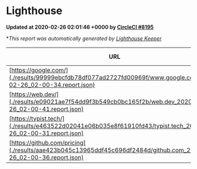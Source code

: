 
# Lighthouse

**Updated at 2020-02-26 02:01:46 +0000 by [CircleCI #8195](https://circleci.com/gh/ItinerisLtd/lighthouse-keeper-example/8195)**

**This report was automatically generated by [Lighthouse Keeper](https://github.com/itinerisltd/lighthouse-keeper)*

| URL | Performance | Accessibility | Best Practices | SEO | PWA | Updated At |
| --- | --- | --- | --- | --- | --- | --- |
| [https://google.com/](./results/99999ebcfdb78df077ad2727fd00969f/www.google.com_2020-02-26_02-00-34.report.json) | 0.93 | 0.86 | 0.93 | 0.92 | 0.56 | 2020-02-26T02:00:34.670Z |
| [https://web.dev/](./results/e09021ae7f54dd9f3b549cb0bc165f2b/web.dev_2020-02-26_02-00-41.report.json) | 0.95 | 0.92 | 1 | 0.98 | 0.96 | 2020-02-26T02:00:41.334Z |
| [https://typist.tech/](./results/e463522d02041e06b035e8f61910fd43/typist.tech_2020-02-26_02-00-31.report.json) | 0.98 | 0.92 | 0.79 | 1 | 0.59 | 2020-02-26T02:00:31.806Z |
| [https://github.com/pricing](./results/aae423b045c13965ddf45c696df2484d/github.com_2020-02-26_02-00-36.report.json) | 0.55 | 0.93 | 0.93 | 0.92 | 0.56 | 2020-02-26T02:00:36.645Z |
